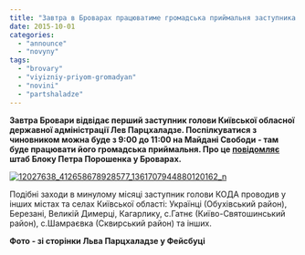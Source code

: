 ```yaml
---
title: "Завтра в Броварах працюватиме громадська приймальня заступника голови КОДА Льва Парцхаладзе"
date: 2015-10-01
categories: 
  - "announce"
  - "novyny"
tags: 
  - "brovary"
  - "viyizniy-priyom-gromadyan"
  - "novini"
  - "partshaladze"
---
```


**Завтра Бровари відвідає перший заступник голови Київської обласної державної адміністрації Лев Парцхаладзе. Поспілкуватися з чиновником можна буде з 9:00 до 11:00 на Майдані Свободи - там буде працювати його громадська приймальня. Про це [повідомляє](https://www.facebook.com/events/1484294698541708/) штаб Блоку Петра Порошенка у Броварах.**

[![12027638_412658678928577_1361707944880120162_n](https://mpz.brovary.org/wp-content/uploads/2015/10/12027638_412658678928577_1361707944880120162_n.jpg)](https://mpz.brovary.org/wp-content/uploads/2015/10/12027638_412658678928577_1361707944880120162_n.jpg)

Подібні заходи в минулому місяці заступник голови КОДА проводив у інших містах та селах Київської області: Українці (Обухівський район), Березані, Великій Димерці, Кагарлику, с.Гатнє (Київо-Святошинський район), с.Шамраєвка (Сквирський район) та інших.

**Фото - зі сторінки Льва Парцхаладзе у Фейсбуці**
